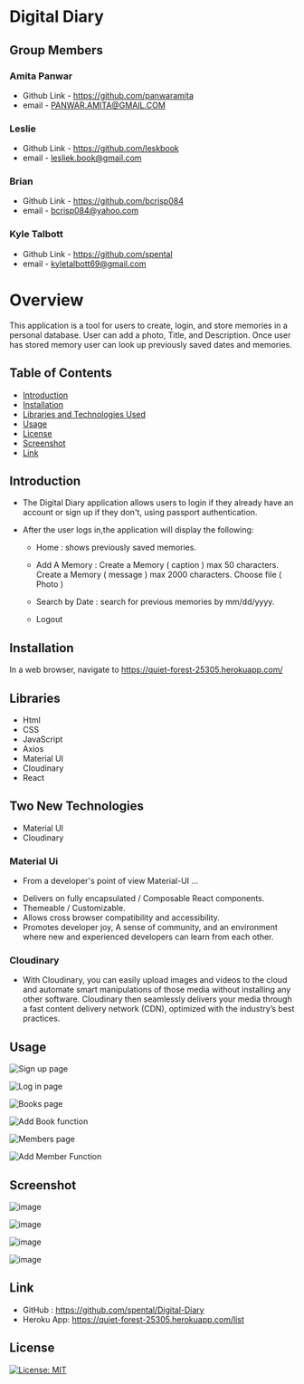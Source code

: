 # Digital Diary

## Group Members 

### Amita Panwar
- Github Link - https://github.com/panwaramita
- email - PANWAR.AMITA@GMAIL.COM

### Leslie 
- Github Link - https://github.com/leskbook
- email - lesliek.book@gmail.com

### Brian 
- Github Link - https://github.com/bcrisp084
- email - bcrisp084@yahoo.com

### Kyle Talbott 
- Github Link - https://github.com/spental
- email -  kyletalbott69@gmail.com

# Overview

This application is a tool for users to create, login, and store memories in a personal database. User can add a photo, Title, and Description. Once user has stored memory user can look up previously saved dates and memories. 

## Table of Contents

* [Introduction](#Introduction)
* [Installation](#Installation)
* [Libraries and Technologies Used](#Libraries)
* [Usage](#Usage)
* [License](#License)
* [Screenshot](#Screenshot)
* [Link](#Link)

## Introduction

 * The Digital Diary application allows users to login if they already have an account or sign up if they don't, using passport authentication.
 * After the user logs in,the application will display the following:
 
    * Home : 
     shows previously saved memories. 
   
    * Add A Memory :
     Create a Memory ( caption ) max 50 characters.
     Create a Memory ( message ) max 2000 characters. 
     Choose file ( Photo ) 

    * Search by Date :
     search for previous memories by mm/dd/yyyy. 
     
    * Logout 
   

## Installation

In a web browser, navigate to https://quiet-forest-25305.herokuapp.com/

## Libraries

* Html
* CSS
* JavaScript
* Axios
* Material UI
* Cloudinary
* React


## Two New Technologies 

* Material UI
* Cloudinary

### Material Ui

- From a developer's point of view Material-UI ...
* Delivers on fully encapsulated / Composable React components.
* Themeable / Customizable.
* Allows cross browser compatibility and accessibility.
* Promotes developer joy, A sense of community, and an environment where new and experienced developers can learn from each other.


### Cloudinary 

- With Cloudinary, you can easily upload images and videos to the cloud and automate smart manipulations of those media without installing any other software. Cloudinary then seamlessly delivers your media through a fast content delivery network (CDN), optimized with the industry’s best practices.

## Usage

![Sign up page](<img width="1335" alt="Screen Shot 2021-05-06 at 7 24 38 PM" src="https://user-images.githubusercontent.com/74089015/117378393-542bf000-aea3-11eb-9c26-dec0daaa233c.png">)

![Log in page](<img width="1335" alt="Screen Shot 2021-05-06 at 7 24 38 PM" src="https://user-images.githubusercontent.com/74089015/117378393-542bf000-aea3-11eb-9c26-dec0daaa233c.png">)

![Books page](./pictures/BooksPage1.png)

![Add Book function](./pictures/AddBook.png)

![Members page](./pictures/MembersPage1.png)

![Add Member Function](./pictures/AddMember.png)

## Screenshot

![image](./pictures/Login.png)

![image](./pictures/SignUp.png)

![image](./pictures/BooksPage1.png)

![image](./pictures/MembersPage1.png)

## Link
* GitHub : https://github.com/spental/Digital-Diary
* Heroku App: https://quiet-forest-25305.herokuapp.com/list
## License

[![License: MIT](https://img.shields.io/badge/License-MIT-yellow.svg)](https://opensource.org/licenses/MIT)

